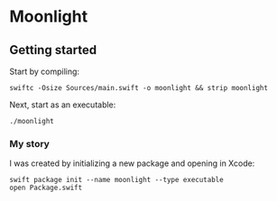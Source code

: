 # Moonlight

## Getting started

Start by compiling:
```
swiftc -Osize Sources/main.swift -o moonlight && strip moonlight
```

Next, start as an executable:
```
./moonlight
```

### My story

I was created by initializing a new package and opening in Xcode:
```
swift package init --name moonlight --type executable
open Package.swift
```
